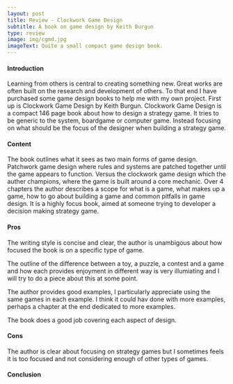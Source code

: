 ```yaml
---
layout: post
title: Review - Clockwork Game Design
subtitle: A book on game design by Keith Burgun
type: review
image: img/cgmd.jpg
imageText: Quite a small compact game design book.
---
```


#### Introduction

Learning from others is central to creating something new. Great works are often built on the research and development of others. To that end I have purchased some game design books to help me with my own project. 
First up is Clockwork Game Design by Keith Burgun. Clockwork Game Design is a compact 146 page book about how to design a strategy game. It tries to be generic to the system, boardgame or computer game. Instead focusing on what should be the focus of the designer when building a strategy game.

#### Content

The book outlines what it sees as two main forms of game design. Patchwork game design where rules and systems are patched together until the game appears to function. Versus the clockwork game design which the auther champions, where the game is built around a core mechanic. Over 4 chapters the author describes a scope for what is a game, what makes up a game, how to go about building a game and common pitfalls in game design. It is a highly focus book, aimed at someone trying to developer a decision making strategy game.

#### Pros

The writing style is concise and clear, the author is unambigous about how focused the book is on a specific type of game.

The outline of the difference between a toy, a puzzle, a contest and a game and how each  provides enjoyment in different way is very illumiating and I will try to do a piece about this at some point.

The author provides good examples, I particularly appreciate using the same games in each example. I think it could hav done with more examples, perhaps a chapter at the end dedicated to more examples.

The book does a good job covering each aspect  of design.

#### Cons 

The author is clear about focusing on strategy games but I sometimes feels it is too focused and not considering enough of other types of games. 



#### Conclusion
